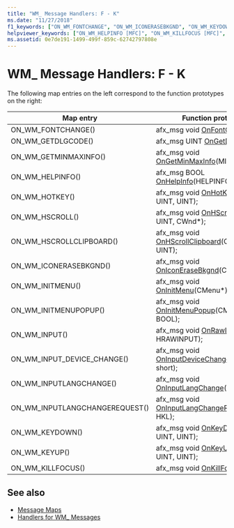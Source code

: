 ```yaml
---
title: "WM_ Message Handlers: F - K"
ms.date: "11/27/2018"
f1_keywords: ["ON_WM_FONTCHANGE", "ON_WM_ICONERASEBKGND", "ON_WM_KEYDOWN", "ON_WM_GETMINMAXINFO", "ON_WM_KEYUP", "ON_WM_HSCROLL", "ON_WM_KILLFOCUS", "ON_WM_HSCROLLCLIPBOARD", "ON_WM_GETDLGCODE", "ON_WM_HELPINFO", "ON_WM_INITMENUPOPUP", "ON_WM_INITMENU"]
helpviewer_keywords: ["ON_WM_HELPINFO [MFC]", "ON_WM_KILLFOCUS [MFC]", "ON_WM_GETMINMAXINFO [MFC]", "ON_WM_KEYUP [MFC]", "ON_WM_HSCROLL [MFC]", "ON_WM_INITMENUPOPUP [MFC]", "ON_WM_FONTCHANGE [MFC]", "ON_WM_ICONERASEBKGND [MFC]", "ON_WM_GETDLGCODE [MFC]", "ON_WM_HSCROLLCLIPBOARD [MFC]", "ON_WM_INITMENU [MFC]", "WM_ messages [MFC]", "ON_WM_KEYDOWN [MFC]"]
ms.assetid: 0e7de191-1499-499f-859c-62742797808e
---
```

# WM_ Message Handlers: F - K

The following map entries on the left correspond to the function prototypes on the right:

|Map entry|Function prototype|
|---------------|------------------------|
|ON_WM_FONTCHANGE()|afx_msg void [OnFontChange](../../mfc/reference/cwnd-class.md#onfontchange)();|
|ON_WM_GETDLGCODE()|afx_msg UINT [OnGetDlgCode](../../mfc/reference/cwnd-class.md#ongetdlgcode)();|
|ON_WM_GETMINMAXINFO()|afx_msg void [OnGetMinMaxInfo](../../mfc/reference/cwnd-class.md#ongetminmaxinfo)(MINMAXINFO*);|
|ON_WM_HELPINFO()|afx_msg BOOL [OnHelpInfo](../../mfc/reference/cwnd-class.md#onhelpinfo)(HELPINFO*);|
|ON_WM_HOTKEY()|afx_msg void [OnHotKey](../../mfc/reference/cwnd-class.md#onhotkey)(UINT, UINT, UINT);|
|ON_WM_HSCROLL()|afx_msg void [OnHScroll](../../mfc/reference/cwnd-class.md#onhscroll)(UINT, UINT, CWnd*);|
|ON_WM_HSCROLLCLIPBOARD()|afx_msg void [OnHScrollClipboard](../../mfc/reference/cwnd-class.md#onhscrollclipboard)(CWnd*, UINT, UINT);|
|ON_WM_ICONERASEBKGND()|afx_msg void [OnIconEraseBkgnd](../../mfc/reference/cwnd-class.md#oniconerasebkgnd)(CDC*);|
|ON_WM_INITMENU()|afx_msg void [OnInitMenu](../../mfc/reference/cwnd-class.md#oninitmenu)(CMenu*);|
|ON_WM_INITMENUPOPUP()|afx_msg void [OnInitMenuPopup](../../mfc/reference/cwnd-class.md#oninitmenupopup)(CMenu*, UINT, BOOL);|
|ON_WM_INPUT()|afx_msg void [OnRawInput](../../mfc/reference/cwnd-class.md#onrawinput)(UINT, HRAWINPUT);|
|ON_WM_INPUT_DEVICE_CHANGE()|afx_msg void [OnInputDeviceChange](../../mfc/reference/cwnd-class.md#oninputdevicechange)(unsigned short);|
|ON_WM_INPUTLANGCHANGE()|afx_msg void [OnInputLangChange](../../mfc/reference/cwnd-class.md#oninputlangchange)(BYTE, UINT);|
|ON_WM_INPUTLANGCHANGEREQUEST()|afx_msg void [OnInputLangChangeRequest](../../mfc/reference/cwnd-class.md#oninputlangchangerequest)(UINT, HKL);|
|ON_WM_KEYDOWN()|afx_msg void [OnKeyDown](../../mfc/reference/cwnd-class.md#onkeydown)(UINT, UINT, UINT);|
|ON_WM_KEYUP()|afx_msg void [OnKeyUp](../../mfc/reference/cwnd-class.md#onkeyup)(UINT, UINT, UINT);|
|ON_WM_KILLFOCUS()|afx_msg void [OnKillFocus](../../mfc/reference/cwnd-class.md#onkillfocus)(CWnd*);|

## See also

- [Message Maps](../../mfc/reference/message-maps-mfc.md)
- [Handlers for WM_ Messages](../../mfc/reference/handlers-for-wm-messages.md)
